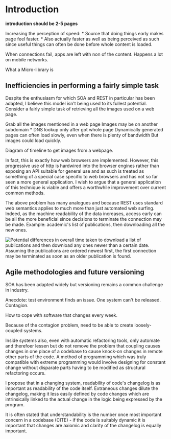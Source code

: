 Introduction
============

**introduction should be 2-5 pages**

Increasing the perception of speed: \* Source that doing things early
makes page feel faster. \* Also actually faster as well as being
perceived as such since useful things can often be done before whole
content is loaded.

When connections fail, apps are left with non of the content. Happens a
lot on mobile networks.

What a Micro-library is

Inefficiencies in performing a fairly simple task
-------------------------------------------------

Despite the enthusiasm for which SOA and REST in particular has been
adapted, I believe this model isn't being used to its fullest potential.
Consider a fairly simple task of retrieving all the images used on a web
page.

Grab all the images mentioned in a web page Images may be on another
subdomain \* DNS lookup only after got whole page Dynamically generated
pages can often load slowly, even when there is plenty of bandwidth But
images could load quickly.

Diagram of timeline to get images from a webpage.

In fact, this is exactly how web browsers are implemented. However, this
progressive use of http is hardwired into the browser engines rather
than exposing an API suitable for general use and as such is treated as
something of a special case specific to web browsers and has not so far
seen a more general application. I wish to argue that a general
application of this technique is viable and offers a worthwhile
improvement over current common methods.

The above problem has many analogues and because REST uses standard web
semantics applies to much more than just automated web surfing. Indeed,
as the machine readability of the data increases, access early can be
all the more beneficial since decisions to terminate the connection may
be made. Example: academic's list of publications, then downloading all
the new ones.

![Potential differences in overall time taken to download a list of
publications and then download any ones newer than a certain date.
Assuming the publications are ordered newest first, the first connection
may be terminated as soon as an older publication is
found.](images/placeholder)

Agile methodologies and future versioning
-----------------------------------------

SOA has been adapted widely but versioning remains a common challenge in
industry.

Anecdote: test environment finds an issue. One system can't be released.
Contagion.

How to cope with software that changes every week.

Because of the contagion problem, need to be able to create
loosely-coupled systems.

Inside systems also, even with automatic refactoring tools, only
automate and therefoer lessen but do not remove the problem that
coupling causes changes in one place of a codebase to cause knock-on
changes in remote other parts of the code. A method of programming which
was truly compatible with extreme programming would involve designing
for constant change without disparate parts having to be modified as
structural refactoring occurs.

I propose that in a changing system, readability of code's changelog is
as important as readability of the code itself. Extraneous changes
dilute the changelog, making it less easily defined by code changes
which are intrinsically linked to the actual change in the logic being
expressed by the program.

It is often stated that understandability is the number once most
important concern in a codebase (CITE) - if the code is suitably dynamic
it is important that changes are axiomic and clarity of the changelog is
equally important.

